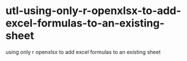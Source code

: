 # utl-using-only-r-openxlsx-to-add-excel-formulas-to-an-existing-sheet
using only r openxlsx to add excel formulas to an existing sheet 
